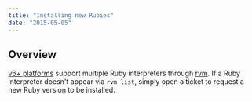 ```yaml
---
title: "Installing new Rubies"
date: "2015-05-05"
---
```


## Overview

[v6+ platforms](https://kb.apiscp.com/platform/determining-platform-version/) support multiple Ruby interpreters through [rvm](https://kb.apiscp.com/ruby/changing-ruby-versions/). If a Ruby interpreter doesn't appear via `rvm list`, simply open a ticket to request a new Ruby version to be installed.
